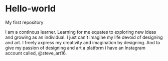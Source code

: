 # Hello-world
My first repository

I am a continous learner. Learning for me equates to exploring new ideas and growing as an individual. I just can't imagine my life devoid of designing and art. I freely axpress my creativity and imagination by designing. And to give my passion of designing and art a platform i have an Instagram account called, @steve_art16.
